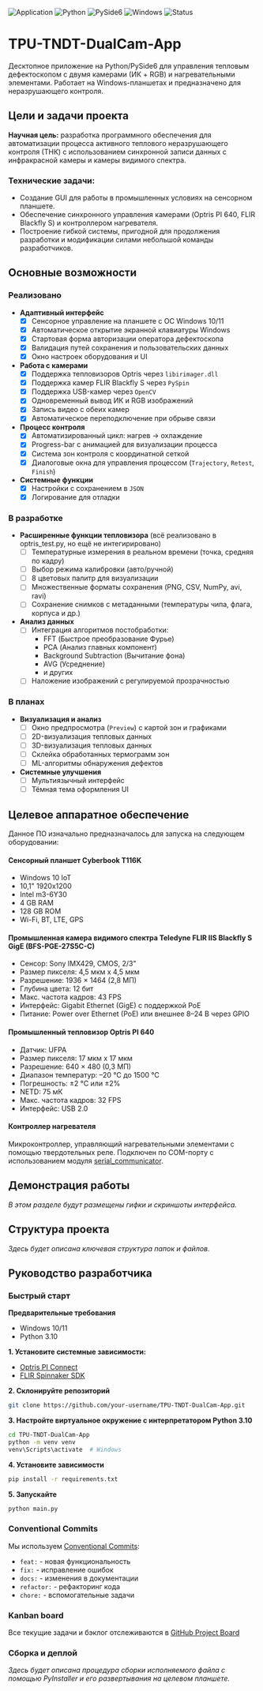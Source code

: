 ![Application](https://img.shields.io/badge/Application-NDT-green)
![Python](https://img.shields.io/badge/Python-3.10-green)
![PySide6](https://img.shields.io/badge/GUI-PySide6-green)
![Windows](https://custom-icon-badges.demolab.com/badge/Windows-0078D6?logo=windows11&logoColor=white)
![Status](https://img.shields.io/badge/Status-Active%20development-orange)

# TPU-TNDT-DualCam-App
Десктопное приложение на Python/PySide6 для управления тепловым дефектоскопом с двумя камерами (ИК + RGB) и нагревательными элементами. Работает на Windows-планшетах и предназначено для неразрушающего контроля.

## Цели и задачи проекта
**Научная цель:** разработка программного обеспечения для автоматизации процесса активного теплового неразрушающего контроля (ТНК) с использованием синхронной записи данных с инфракрасной камеры и камеры видимого спектра.

### Технические задачи:
 * Создание GUI для работы в промышленных условиях на сенсорном планшете.
 * Обеспечение синхронного управления камерами (Optris PI 640, FLIR Blackfly S) и контроллером нагревателя.
 * Построение гибкой системы, пригодной для продолжения разработки и модификации силами небольшой команды разработчиков.

## Основные возможности

### Реализовано
- **Адаптивный интерфейс**
  - [x] Сенсорное управление на планшете с ОС Windows 10/11
  - [x] Автоматическое открытие экранной клавиатуры Windows
  - [x] Стартовая форма авторизации оператора дефектоскопа
  - [x] Валидация путей сохранения и пользовательских данных
  - [x] Окно настроек оборудования и UI

- **Работа с камерами**
  - [x] Поддержка тепловизоров Optris через `libirimager.dll`
  - [x] Поддержка камер FLIR Blackfly S через `PySpin`
  - [x] Поддержка USB-камер через `OpenCV`
  - [x] Одновременный вывод ИК и RGB изображений
  - [x] Запись видео с обеих камер
  - [x] Автоматическое переподключение при обрыве связи

- **Процесс контроля**
  - [x] Автоматизированный цикл: нагрев → охлаждение
  - [x] Progress-bar с анимацией для визуализации процесса
  - [x] Система зон контроля с координатной сеткой
  - [x] Диалоговые окна для управления процессом (`Trajectory`, `Retest`, `Finish`)

- **Системные функции**
  - [x] Настройки с сохранением в `JSON`
  - [x] Логирование для отладки

### В разработке
- **Расширенные функции тепловизора** (всё реализовано в optris_test.py, но ещё не интегирировано)
  - [ ] Температурные измерения в реальном времени (точка, средняя по кадру)
  - [ ] Выбор режима калибровки (авто/ручной)
  - [ ] 8 цветовых палитр для визуализации
  - [ ] Множественные форматы сохранения (PNG, CSV, NumPy, avi, ravi)
  - [ ] Сохранение снимков с метаданными (температуры чипа, флага, корпуса и др.)

- **Анализ данных**
  - [ ] Интеграция алгоритмов постобработки:
    - FFT (Быстрое преобразование Фурье)
    - PCA (Анализ главных компонент)
    - Background Subtraction (Вычитание фона)
    - AVG (Усреднение)
    - и других
  - [ ] Наложение изображений с регулируемой прозрачностью

### В планах
- **Визуализация и анализ**
  - [ ] Окно предпросмотра (`Preview`) с картой зон и графиками
  - [ ] 2D-визуализация тепловых данных
  - [ ] 3D-визуализация тепловых данных
  - [ ] Склейка обработанных термограмм зон
  - [ ] ML-алгоритмы обнаружения дефектов

- **Системные улучшения**
  - [ ] Мультиязычный интерфейс
  - [ ] Тёмная тема оформления UI

## Целевое аппаратное обеспечение
Данное ПО изначально предназначалось для запуска на следующем оборудовании:

#### Сенсорный планшет Cyberbook T116K
   - Windows 10 IoT
   - 10,1" 1920x1200
   - Intel m3-6Y30
   - 4 GB RAM
   - 128 GB ROM
   - Wi-Fi, BT, LTE, GPS
   
#### Промышленная камера видимого спектра Teledyne FLIR IIS Blackfly S GigE (BFS-PGE-27S5C-C)
   - Сенсор: Sony IMX429, CMOS, 2/3"
   - Размер пикселя: 4,5 мкм x 4,5 мкм
   - Разрешение: 1936 × 1464 (2,8 МП)
   - Глубина цвета: 12 бит
   - Макс. частота кадров: 43 FPS
   - Интерфейс: Gigabit Ethernet (GigE) с поддержкой PoE
   - Питание: Power over Ethernet (PoE) или внешнее 8–24 В через GPIO

#### Промышленный тепловизор Optris PI 640
   - Датчик: UFPA
   - Размер пикселя: 17 мкм x 17 мкм
   - Разрешение: 640 × 480 (0,3 МП)
   - Диапазон температур: –20 °C до 1500 °C
   - Погрешность: ±2 °C или ±2%
   - NETD: 75 мК
   - Макс. частота кадров: 32 FPS
   - Интерфейс: USB 2.0

#### Контроллер нагревателя
Микроконтроллер, управляющий нагревательными элементами с помощью твердотельных реле. Подключен по COM-порту с использованием модуля [serial_communicator](https://github.com/RadioPizza/serial_communicator).

## Демонстрация работы

_В этом разделе будут размещены гифки и скриншоты интерфейса._
<!-- TODO: Добавить скриншоты интерфейса, процесса записи, настроек и т.п. -->

## Структура проекта

_Здесь будет описана ключевая структура папок и файлов._

## Руководство разработчика

### Быстрый старт

**Предварительные требования**
   - Windows 10/11
   - Python 3.10

**1. Установите системные зависимости:**
   - [Optris PI Connect](https://www.optris.com/optris-pi-connect)
   - [FLIR Spinnaker SDK](https://www.flir.com/products/spinnaker-sdk/)

**2. Склонируйте репозиторий**
   ```bash
   git clone https://github.com/your-username/TPU-TNDT-DualCam-App.git
   ```

**3. Настройте виртуальное окружение с интерпретатором  Python 3.10**
   ```bash
   cd TPU-TNDT-DualCam-App
   python -m venv venv
   venv\Scripts\activate  # Windows
   ```

**4. Установите зависимости**
   ```bash
   pip install -r requirements.txt
   ```   

**5. Запускайте**
   ```bash
   python main.py
   ``` 

### Conventional Commits
Мы используем [Conventional Commits](https://www.conventionalcommits.org/):
- `feat:` - новая функциональность
- `fix:` - исправление ошибок  
- `docs:` - изменения в документации
- `refactor:` - рефакторинг кода
- `chore:` - вспомогательные задачи

### Kanban board
Все текущие задачи и бэклог отслеживаются в [GitHub Project Board](https://github.com/users/RadioPizza/projects/4)

### Сборка и деплой
_Здесь будет описана процедура сборки исполняемого файла с помощью PyInstaller и его развертывания на целевом планшете._
<!-- TODO: Добавить инструкцию по копированию на планшет -->
